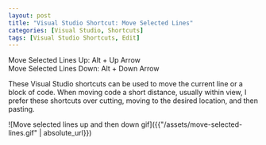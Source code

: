 ```yaml
---
layout: post
title: "Visual Studio Shortcut: Move Selected Lines"
categories: [Visual Studio, Shortcuts]
tags: [Visual Studio Shortcuts, Edit]
---
```


Move Selected Lines Up: Alt + Up Arrow  
Move Selected Lines Down: Alt + Down Arrow

These Visual Studio shortcuts can be used to move the current line or a block of code. When moving code a short distance, usually within view, I prefer these shortcuts over cutting, moving to the desired location, and then pasting.

![Move selected lines up and then down gif]({{"/assets/move-selected-lines.gif" | absolute_url}})